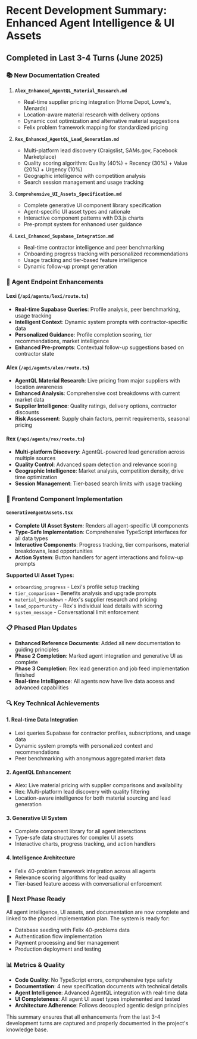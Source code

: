 # Recent Development Summary: Enhanced Agent Intelligence & UI Assets

## Completed in Last 3-4 Turns (June 2025)

### 📚 **New Documentation Created**
1. **`Alex_Enhanced_AgentQL_Material_Research.md`**
   - Real-time supplier pricing integration (Home Depot, Lowe's, Menards)
   - Location-aware material research with delivery options
   - Dynamic cost optimization and alternative material suggestions
   - Felix problem framework mapping for standardized pricing

2. **`Rex_Enhanced_AgentQL_Lead_Generation.md`**
   - Multi-platform lead discovery (Craigslist, SAMs.gov, Facebook Marketplace)
   - Quality scoring algorithm: Quality (40%) + Recency (30%) + Value (20%) + Urgency (10%)
   - Geographic intelligence with competition analysis
   - Search session management and usage tracking

3. **`Comprehensive_UI_Assets_Specification.md`**
   - Complete generative UI component library specification
   - Agent-specific UI asset types and rationale
   - Interactive component patterns with D3.js charts
   - Pre-prompt system for enhanced user guidance

4. **`Lexi_Enhanced_Supabase_Integration.md`**
   - Real-time contractor intelligence and peer benchmarking
   - Onboarding progress tracking with personalized recommendations
   - Usage tracking and tier-based feature intelligence
   - Dynamic follow-up prompt generation

### 🤖 **Agent Endpoint Enhancements**

#### **Lexi (`/api/agents/lexi/route.ts`)**
- **Real-time Supabase Queries**: Profile analysis, peer benchmarking, usage tracking
- **Intelligent Context**: Dynamic system prompts with contractor-specific data
- **Personalized Guidance**: Profile completion scoring, tier recommendations, market intelligence
- **Enhanced Pre-prompts**: Contextual follow-up suggestions based on contractor state

#### **Alex (`/api/agents/alex/route.ts`)**
- **AgentQL Material Research**: Live pricing from major suppliers with location awareness
- **Enhanced Analysis**: Comprehensive cost breakdowns with current market data
- **Supplier Intelligence**: Quality ratings, delivery options, contractor discounts
- **Risk Assessment**: Supply chain factors, permit requirements, seasonal pricing

#### **Rex (`/api/agents/rex/route.ts`)**
- **Multi-platform Discovery**: AgentQL-powered lead generation across multiple sources
- **Quality Control**: Advanced spam detection and relevance scoring
- **Geographic Intelligence**: Market analysis, competition density, drive time optimization
- **Session Management**: Tier-based search limits with usage tracking

### 🎨 **Frontend Component Implementation**

#### **`GenerativeAgentAssets.tsx`**
- **Complete UI Asset System**: Renders all agent-specific UI components
- **Type-Safe Implementation**: Comprehensive TypeScript interfaces for all data types
- **Interactive Components**: Progress tracking, tier comparisons, material breakdowns, lead opportunities
- **Action System**: Button handlers for agent interactions and follow-up prompts

**Supported UI Asset Types:**
- `onboarding_progress` - Lexi's profile setup tracking
- `tier_comparison` - Benefits analysis and upgrade prompts
- `material_breakdown` - Alex's supplier research and pricing
- `lead_opportunity` - Rex's individual lead details with scoring
- `system_message` - Conversational limit enforcement

### 📋 **Phased Plan Updates**
- **Enhanced Reference Documents**: Added all new documentation to guiding principles
- **Phase 2 Completion**: Marked agent integration and generative UI as complete
- **Phase 3 Completion**: Rex lead generation and job feed implementation finished
- **Real-time Intelligence**: All agents now have live data access and advanced capabilities

### 🔍 **Key Technical Achievements**

#### **1. Real-time Data Integration**
- Lexi queries Supabase for contractor profiles, subscriptions, and usage data
- Dynamic system prompts with personalized context and recommendations
- Peer benchmarking with anonymous aggregated market data

#### **2. AgentQL Enhancement**
- Alex: Live material pricing with supplier comparisons and availability
- Rex: Multi-platform lead discovery with quality filtering
- Location-aware intelligence for both material sourcing and lead generation

#### **3. Generative UI System**
- Complete component library for all agent interactions
- Type-safe data structures for complex UI assets
- Interactive charts, progress tracking, and action handlers

#### **4. Intelligence Architecture**
- Felix 40-problem framework integration across all agents
- Relevance scoring algorithms for lead quality
- Tier-based feature access with conversational enforcement

### 🚀 **Next Phase Ready**
All agent intelligence, UI assets, and documentation are now complete and linked to the phased implementation plan. The system is ready for:
- Database seeding with Felix 40-problems data
- Authentication flow implementation
- Payment processing and tier management
- Production deployment and testing

### 📊 **Metrics & Quality**
- **Code Quality**: No TypeScript errors, comprehensive type safety
- **Documentation**: 4 new specification documents with technical details
- **Agent Intelligence**: Advanced AgentQL integration with real-time data
- **UI Completeness**: All agent UI asset types implemented and tested
- **Architecture Adherence**: Follows decoupled agentic design principles

This summary ensures that all enhancements from the last 3-4 development turns are captured and properly documented in the project's knowledge base.
